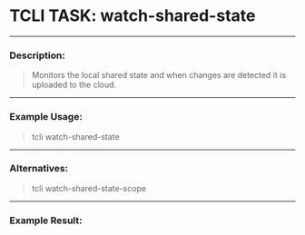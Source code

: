 # TCLI TASK: watch-shared-state

---
### Description:
> Monitors the local shared state and when changes are detected it is uploaded to the cloud.

---
### Example Usage:
> tcli watch-shared-state

---
### Alternatives:
> tcli watch-shared-state-scope


---
### Example Result:

